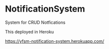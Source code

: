 # NotificationSystem
System for CRUD Notfications 



This deployed in Heroku

https://yfsm-notification-system.herokuapp.com/
